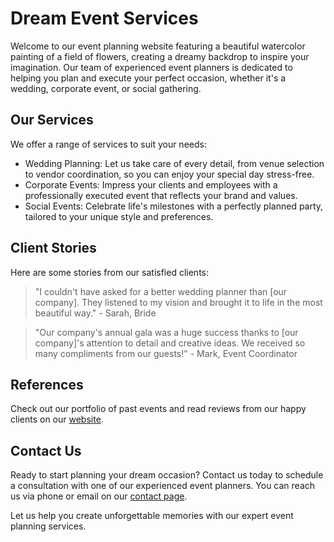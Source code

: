 <!--font:Playfair Display-->

# Dream Event Services

Welcome to our event planning website featuring a beautiful watercolor painting of a field of flowers, creating a dreamy backdrop to inspire your imagination. Our team of experienced event planners is dedicated to helping you plan and execute your perfect occasion, whether it's a wedding, corporate event, or social gathering.

## Our Services
We offer a range of services to suit your needs:
- Wedding Planning: Let us take care of every detail, from venue selection to vendor coordination, so you can enjoy your special day stress-free.
- Corporate Events: Impress your clients and employees with a professionally executed event that reflects your brand and values.
- Social Events: Celebrate life's milestones with a perfectly planned party, tailored to your unique style and preferences.

## Client Stories
Here are some stories from our satisfied clients:
> "I couldn't have asked for a better wedding planner than [our company]. They listened to my vision and brought it to life in the most beautiful way." - Sarah, Bride

> "Our company's annual gala was a huge success thanks to [our company]'s attention to detail and creative ideas. We received so many compliments from our guests!" - Mark, Event Coordinator

## References
Check out our portfolio of past events and read reviews from our happy clients on our [website](#references).

## Contact Us
Ready to start planning your dream occasion? Contact us today to schedule a consultation with one of our experienced event planners. You can reach us via phone or email on our [contact page](#contact).

Let us help you create unforgettable memories with our expert event planning services.

<!--

Write me content for website with wallpaper which alt text is:

"A dreamy watercolor painting of a field of flowers for a wedding or event planning website"

The name/title of the page should not be 1:1 copy of the alt text but rather a real content of the website which is using this wallpaper.

- Use markdown format 
- Start with heading
- Heading should be short and concise
- The content should look like a real website 
- The website should not be about the wallpaper, wallpaper is just a related background
- Heading should be contain work "wallpaper" or "background"
- Include real sections like references, contact, user stories, etc. use things relevant to the page purpose.
- Feel free to use structure like headings, bullets, numbering, blockquotes, paragraphs, horizontal lines, etc.
- You can use formatting like bold or _italic_
- You can include UTF-8 emojis
- Links should be only #hash anchors (and you can refer to the document itself)
- Do not include images


---


# Dreamy Floral Wallpaper for Event Planning

Welcome to our event planning website featuring a beautiful dreamy watercolor painting of a field of flowers as our background wallpaper. Our website offers a range of services to help you plan your perfect event, from weddings to corporate events and everything in between.

## Services Offered
- Wedding Planning: Let us take the stress out of planning your big day. We offer full-service wedding planning, from venue selection to vendor coordination.
- Corporate Events: Impress your clients and employees with a flawlessly executed corporate event. Our team will handle all aspects of planning and execution.
- Social Events: From birthday parties to baby showers, we can help you plan and execute the perfect social event.

## User Stories
Here are some stories from our satisfied customers:
> "I was so overwhelmed trying to plan my wedding on my own, but the team at [our company] made it a breeze. They took care of everything and made sure every detail was perfect." - Jane, Bride

> "Our company's annual conference was a huge success thanks to [our company]. They handled everything from start to finish, and we received so many compliments on how well-planned everything was." - John, CEO

## References
Check out some of our past events and read reviews from our happy clients on our [website](#references).

## Contact Us
Ready to start planning your dream event? Contact us today to schedule a consultation with one of our experienced event planners. You can reach us via phone or email on our [contact page](#contact). 

Let us bring your vision to life with our expert event planning services.


---


Heading should not include word "wallpaper". The website should not be about the wallpaper itself, wallpaper is just a related background, rewrite whole content.


---


# Event Planning Services for Your Dream Occasion

Welcome to our event planning website featuring a beautiful watercolor painting of a field of flowers, creating a dreamy backdrop to inspire your imagination. Our team of experienced event planners is dedicated to helping you plan and execute your perfect occasion, whether it's a wedding, corporate event, or social gathering.

## Our Services
We offer a range of services to suit your needs:
- Wedding Planning: Let us take care of every detail, from venue selection to vendor coordination, so you can enjoy your special day stress-free.
- Corporate Events: Impress your clients and employees with a professionally executed event that reflects your brand and values.
- Social Events: Celebrate life's milestones with a perfectly planned party, tailored to your unique style and preferences.

## Client Stories
Here are some stories from our satisfied clients:
> "I couldn't have asked for a better wedding planner than [our company]. They listened to my vision and brought it to life in the most beautiful way." - Sarah, Bride

> "Our company's annual gala was a huge success thanks to [our company]'s attention to detail and creative ideas. We received so many compliments from our guests!" - Mark, Event Coordinator

## References
Check out our portfolio of past events and read reviews from our happy clients on our [website](#references).

## Contact Us
Ready to start planning your dream occasion? Contact us today to schedule a consultation with one of our experienced event planners. You can reach us via phone or email on our [contact page](#contact).

Let us help you create unforgettable memories with our expert event planning services.

-->
